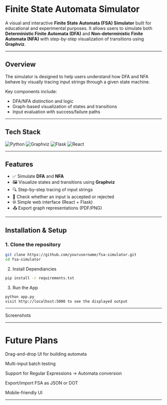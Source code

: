 #  Finite State Automata Simulator

A visual and interactive **Finite State Automata (FSA) Simulator** built for educational and experimental purposes. It allows users to simulate both **Deterministic Finite Automata (DFA)** and **Non-deterministic Finite Automata (NFA)** with step-by-step visualization of transitions using **Graphviz**.

---

##  Overview

The simulator is designed to help users understand how DFA and NFA behave by visually tracing input strings through a given state machine.

Key components include:
- DFA/NFA distinction and logic
- Graph-based visualization of states and transitions
- Input evaluation with success/failure paths

---

##  Tech Stack

![Python](https://img.shields.io/badge/Python-3.10-blue?logo=python)
![Graphviz](https://img.shields.io/badge/Graphviz-Dot-blueviolet?logo=graphviz)
![Flask](https://img.shields.io/badge/Flask-WebApp-black?logo=flask)
![React](https://img.shields.io/badge/React-Frontend-61dafb?logo=react)

---

##  Features

- ✅ Simulate **DFA** and **NFA**
- 🖼 Visualize states and transitions using **Graphviz**
- 🔍 Step-by-step tracing of input strings
- 🧪 Check whether an input is accepted or rejected
- 🌐 Simple web interface (React + Flask)
- 📤 Export graph representations (PDF/PNG)

---

## Installation & Setup

### 1. Clone the repository

```bash
git clone https://github.com/yourusername/fsa-simulator.git
cd fsa-simulator
```
2. Install Dependiancies

```bash
pip install -r requirements.txt
```

3. Run the App
```bash
python app.py
visit http://localhost:5000 to see the displayed output
```
---
Screenshots

---
# Future Plans
 Drag-and-drop UI for building automata

 Multi-input batch testing

 Support for Regular Expressions → Automata conversion

 Export/import FSA as JSON or DOT

 Mobile-friendly UI

---
